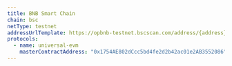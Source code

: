 ```yaml
---
title: BNB Smart Chain
chain: bsc
netType: testnet
addressUrlTemplate: https://opbnb-testnet.bscscan.com/address/{address}
protocols:
  - name: universal-evm
    masterContractAddress: "0x1754AE802dCcc5bd4fe2d2b42ac01e2AB3552086"
---
```

